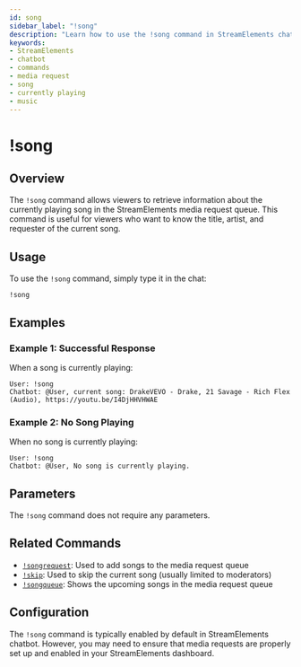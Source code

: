 ```yaml
---
id: song
sidebar_label: "!song"
description: "Learn how to use the !song command in StreamElements chatbot to get information about the currently playing song from the media request queue."
keywords:
- StreamElements
- chatbot
- commands
- media request
- song
- currently playing
- music
---
```


# !song

## Overview

The `!song` command allows viewers to retrieve information about the currently playing song in the StreamElements media request queue. This command is useful for viewers who want to know the title, artist, and requester of the current song.

## Usage

To use the `!song` command, simply type it in the chat:

```
!song
```

## Examples

### Example 1: Successful Response

When a song is currently playing:

```
User: !song
Chatbot: @User, current song: DrakeVEVO - Drake, 21 Savage - Rich Flex (Audio), https://youtu.be/I4DjHHVHWAE
```

### Example 2: No Song Playing

When no song is currently playing:

```
User: !song
Chatbot: @User, No song is currently playing.
```

## Parameters

The `!song` command does not require any parameters.

## Related Commands

- [`!songrequest`](songrequest.md): Used to add songs to the media request queue
- [`!skip`](skip.md): Used to skip the current song (usually limited to moderators)
- [`!songqueue`](songqueue.md): Shows the upcoming songs in the media request queue

## Configuration

The `!song` command is typically enabled by default in StreamElements chatbot. However, you may need to ensure that media requests are properly set up and enabled in your StreamElements dashboard.
